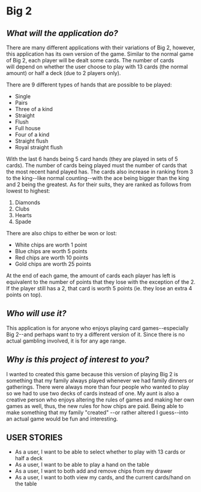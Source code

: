# Big 2

## ***What will the application do?***

There are many different applications with their variations of Big 2, however, this application has its own version of
the game. Similar to the normal game of Big 2, each player will be dealt some cards. The number of cards  
will depend on whether the user choose to play with 13 cards (the normal amount) or half a deck (due to 2 players only).

There are 9 different types of hands that are possible to be played:
- Single
- Pairs
- Three of a kind
- Straight
- Flush
- Full house
- Four of a kind
- Straight flush
- Royal straight flush

With the last 6 hands being 5 card hands (they are played in sets of 5 cards). The number of cards being played must 
the number of cards that the most recent hand played has.
The cards also increase in ranking from 3 to the king--like normal counting--with the ace being bigger than the king 
and 2 being the greatest. As for their suits, they are ranked as follows from lowest to highest:
1. Diamonds
2. Clubs
3. Hearts
4. Spade

There are also chips to either be won or lost:
- White chips are worth 1 point
- Blue chips are worth 5 points
- Red chips are worth 10 points
- Gold chips are worth 25 points

At the end of each game, the amount of cards each player has left is equivalent to the number of points 
that they lose with the exception of the 2. If the player still has a 2, that card is worth 5 points (ie. they 
lose an extra 4 points on top).

## ***Who will use it?***

This application is for anyone who enjoys playing card games--especially Big 2--and perhaps want to try a different 
version of it. Since there is no actual gambling involved, it is for any age range.

## ***Why is this project of interest to you?***

I wanted to created this game because this version of playing Big 2 is something that my family always played whenever 
we had family dinners or gatherings. There were always more than four people who wanted to play so we had to use two 
decks of cards instead of one. My aunt is also a creative person who enjoys altering the rules of games and making her 
own games as well, thus, the new rules for how chips are paid. Being able to make something that my family "created" 
--or rather altered I guess--into an actual game would be fun and interesting.


## USER STORIES

- As a user, I want to be able to select whether to play with 13 cards or half a deck
- As a user, I want to be able to play a hand on the table
- As a user, I want to both add and remove chips from my drawer
- As a user, I want to both view my cards, and the current cards/hand on the table

